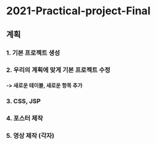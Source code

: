 # 2021-Practical-project-Final
## 계획
### 1. 기본 프로젝트 생성
### 2. 우리의 계획에 맞게 기본 프로젝트 수정
#### -> 새로운 테이블, 새로운 항목 추가
### 3. CSS, JSP
### 4. 포스터 제작
### 5. 영상 제작 (각자)
